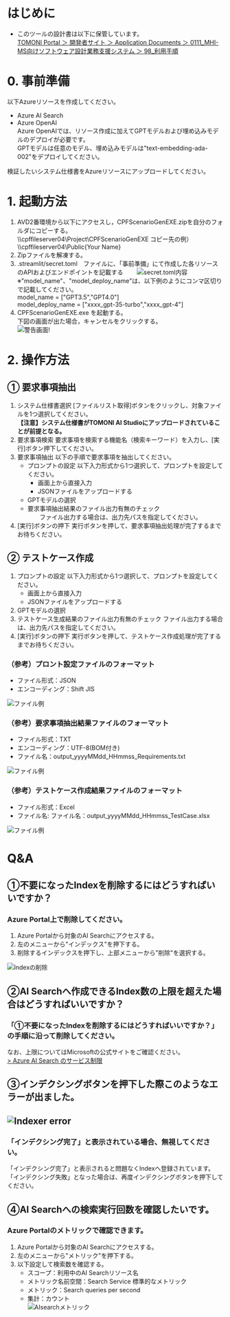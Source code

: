 # はじめに

* このツールの設計書は以下に保管しています。  
    [TOMONI Portal ＞ 開発者サイト ＞ Application Documents ＞ 0111_MHI-MS向けソフトウェア設計業務支援システム ＞ 98_利用手順](https://dxncloud.sharepoint.com/:f:/r/sites/CMSPISPS001/forDev/Application%20Document/0111_MHI-MS%E5%90%91%E3%81%91%E3%82%BD%E3%83%95%E3%83%88%E3%82%A6%E3%82%A7%E3%82%A2%E8%A8%AD%E8%A8%88%E6%A5%AD%E5%8B%99%E6%94%AF%E6%8F%B4%E3%82%B7%E3%82%B9%E3%83%86%E3%83%A0/98_%E5%88%A9%E7%94%A8%E6%89%8B%E9%A0%86?csf=1&web=1&e=9paLFK)

# 0. 事前準備  
    
以下Azureリソースを作成してください。
* Azure AI Search
* Azure OpenAI  
    Azure OpenAIでは、リソース作成に加えてGPTモデルおよび埋め込みモデルのデプロイが必要です。  
    GPTモデルは任意のモデル、埋め込みモデルは"text-embedding-ada-002"をデプロイしてください。

検証したいシステム仕様書をAzureリソースにアップロードしてください。

# 1. 起動方法

1.  AVD2番環境から以下にアクセスし，CPFScenarioGenEXE.zipを自分のフォルダにコピーする。  
    \\\cpffileserver04\Project\CPFScenarioGenEXE 
    コピー先の例）\\\cpffileserver04\Public\{Your Name}
1. Zipファイルを解凍する。
1. .streamlit/secret.toml　ファイルに、「事前準備」にて作成した各リソースのAPIおよびエンドポイントを記載する 
　　![secret.toml内容](img/02.png)
    ※"model_name"、"model_deploy_name"は、以下例のようにコンマ区切りで記載してください。  
        model_name = ["GPT3.5","GPT4.0"]  
        model_deploy_name = ["xxxx_gpt-35-turbo","xxxx_gpt-4"]
1. CPFScenarioGenEXE.exe を起動する。  
下図の画面が出た場合，キャンセルをクリックする。  
![警告画面](img/01.png)!

# 2. 操作方法

## ① 要求事項抽出
1. システム仕様書選択 
    [ファイルリスト取得]ボタンをクリックし、対象ファイルを1つ選択してください。  
    **【注意】システム仕様書がTOMONI AI Studioにアップロードされていることが前提となる。**
1. 要求事項検索
    要求事項を検索する機能名（検索キーワード）を入力し、[実行]ボタン押下してください。
1. 要求事項抽出
    以下の手順で要求事項を抽出してください。
    * プロンプトの設定
        以下入力形式から1つ選択して、プロンプトを設定してください。
        * 画面上から直接入力
        * JSONファイルをアップロードする
    * GPTモデルの選択
    * 要求事項抽出結果のファイル出力有無のチェック  
    　　ファイル出力する場合は、出力先パスを指定してください。
1. [実行]ボタンの押下
    実行ボタンを押して、要求事項抽出処理が完了するまでお待ちください。

## ② テストケース作成
1. プロンプトの設定
    以下入力形式から1つ選択して、プロンプトを設定してください。
    * 画面上から直接入力
    * JSONファイルをアップロードする
1. GPTモデルの選択
1. テストケース生成結果のファイル出力有無のチェック
    ファイル出力する場合は、出力先パスを指定してください。
1. [実行]ボタンの押下
    実行ボタンを押して、テストケース作成処理が完了するまでお待ちください。

### （参考）プロント設定ファイルのフォーマット

* ファイル形式：JSON
* エンコーディング：Shift JIS

![ファイル例](img/03.png)

### （参考）要求事項抽出結果ファイルのフォーマット

* ファイル形式：TXT
* エンコーディング：UTF-8(BOM付き)
* ファイル名：output_yyyyMMdd_HHmmss_Requirements.txt　

![ファイル例](img/04.png)

### （参考）テストケース作成結果ファイルのフォーマット

* ファイル形式：Excel
* ファイル名: ファイル名：output_yyyyMMdd_HHmmss_TestCase.xlsx

![ファイル例](img/05.png)

# Q&A
## ①不要になったIndexを削除するにはどうすればいいですか？
### Azure Portal上で削除してください。
1. Azure Portalから対象のAI Searchにアクセスする。
1. 左のメニューから"インデックス"を押下する。
1. 削除するインデックスを押下し、上部メニューから"削除"を選択する。  

![Indexの削除](img/04.png)


## ②AI Searchへ作成できるIndex数の上限を超えた場合はどうすればいいですか？
### 「①不要になったIndexを削除するにはどうすればいいですか？」の手順に沿って削除してください。
なお、上限についてはMicrosoftの公式サイトをご確認ください。  
[> Azure AI Search のサービス制限](https://learn.microsoft.com/ja-jp/azure/search/search-limits-quotas-capacity)

## ③インデクシングボタンを押下した際このようなエラーが出ました。　　
## ![Indexer error](img/05.png)  
### 「インデクシング完了」と表示されている場合、無視してください。
「インデクシング完了」と表示されると問題なくIndexへ登録されています。  
「インデクシング失敗」となった場合は、再度インデクシングボタンを押下してください。　　

## ④AI Searchへの検索実行回数を確認したいです。
### Azure Portalのメトリックで確認できます。
1. Azure Portalから対象のAI Searchにアクセスする。
1. 左のメニューから"メトリック"を押下する。
1. 以下設定して検索数を確認する。
    * スコープ：利用中のAI Searchリソース名
    * メトリック名前空間：Search Service 標準的なメトリック
    * メトリック：Search queries per second
    * 集計：カウント  
![AIsearchメトリック](img/06.png) 




